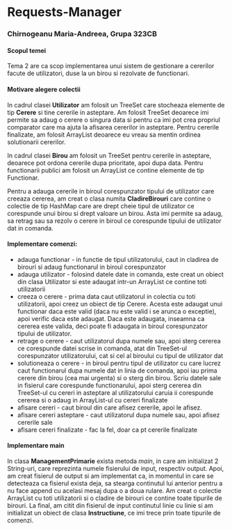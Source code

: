 # Requests-Manager
### Chirnogeanu Maria-Andreea, Grupa 323CB

#### Scopul temei
Tema 2 are ca scop implementarea unui sistem de gestionare a cererilor facute de utilizatori, duse la un birou si rezolvate de functionari.

#### Motivare alegere colectii
In cadrul clasei **Utilizator** am folosit un TreeSet care stocheaza elemente de tip **Cerere** si tine cererile in asteptare. Am folosit TreeSet deoarece imi permite sa adaug o cerere o singura data si pentru ca imi pot crea propriul comparator care ma ajuta la afisarea cererilor in asteptare. Pentru cererile finalizate, am folosit ArrayList deoarece eu vreau sa mentin ordinea solutionarii cererilor.

In cadrul clasei **Birou** am folosit un TreeSet pentru cererile in asteptare, deoarece pot ordona cererile dupa prioritate, apoi dupa data. Pentru functionarii publici am folosit un ArrayList ce contine elemente de tip Functionar.

Pentru a adauga cererile in biroul corespunzator tipului de utilizator care creeaza cererea, am creat o clasa numita **CladireBirouri** care contine o colectie de tip HashMap care are drept cheie tipul de utilizator ce corespunde unui birou si drept valoare un birou. Asta imi permite sa adaug, sa retrag sau sa rezolv o cerere in biroul ce corespunde tipului de utilizator dat in comanda.

#### Implementare comenzi:
 * adauga functionar - in functie de tipul utilizatorului, caut in cladirea de birouri si adaug functionarul in biroul corespunzator
 * adauga utilizator - folosind datele date in comanda, este creat un obiect din clasa Utilizator si este adaugat intr-un ArrayList ce contine toti utilizatorii
 * creeza o cerere - prima data caut utilizatorul in colectia cu toti utilizatorii, apoi creez un obiect de tip Cerere. Acesta este adaugat unui functionar daca este valid (daca nu este valid i se arunca o exceptie), apoi verific daca este adaugat. Daca este adaugata, inseamna ca cererea este valida, deci poate fi adaugata in biroul corespunzator tipului de utilizator.
 * retrage o cerere - caut utilizatorul dupa numele sau, apoi sterg cererea ce corespunde datei scrise in comanda, atat din TreeSet-ul corespunzator utilizatorului, cat si cel al biroului cu tipul de utilizator dat
 * solutioneaza o cerere - in biroul pentru tipul de utilizator cu care lucrez caut functionarul dupa numele dat in linia de comanda, apoi iau prima cerere din birou (cea mai urgenta) si o sterg din birou. Scriu datele sale in fisierul care corespunde functionarului, apoi sterg cererea din TreeSet-ul cu cereri in asteptare al utilizatorului caruia ii corespunde cererea si o adaug in ArrayList-ul cu cereri finalizate
 * afisare cereri - caut biroul din care afisez cererile, apoi le afisez.
 * afisare cereri asteptare - caut utilizatorul dupa numele sau, apoi afisez cererile sale
 * afisare cereri finalizate - fac la fel, doar ca pt cererile finalizate

#### Implementare main
In clasa **ManagementPrimarie** exista metoda *main*, in care am initializat 2 String-uri, care reprezinta numele fisierului de input, respectiv output. Apoi, am creat fisierul de output si am implementat ca, in momentul in care se detecteaza ca fisierul exista deja, sa stearga continutul lui anterior pentru a nu face append cu acelasi mesaj dupa o a doua rulare. Am creat o colectie ArrayList cu toti utilizatorii si o cladire de birouri ce contine toate tipurile de birouri. La final, am citit din fisierul de input continutul linie cu linie si am initializat un obiect de clasa **Instructiune**, ce imi trece prin toate tipurile de comenzi.
